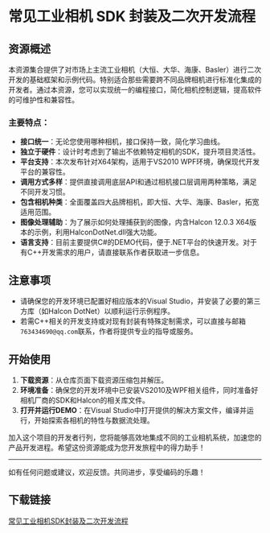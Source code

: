 # 常见工业相机 SDK 封装及二次开发流程

## 资源概述
本资源集合提供了对市场上主流工业相机（大恒、大华、海康、Basler）进行二次开发的基础框架和示例代码。特别适合那些需要跨不同品牌相机进行标准化集成的开发者。通过本资源，您可以实现统一的编程接口，简化相机控制逻辑，提高软件的可维护性和兼容性。

### 主要特点：
- **接口统一**：无论您使用哪种相机，接口保持一致，简化学习曲线。
- **独立于硬件**：设计时考虑到了输出不依赖特定相机的SDK，提升项目灵活性。
- **平台支持**：本次发布针对X64架构，适用于VS2010 WPF环境，确保现代开发平台的兼容性。
- **调用方式多样**：提供直接调用底层API和通过相机接口层调用两种策略，满足不同开发习惯。
- **包含相机种类**：全面覆盖四大品牌相机，即大恒、大华、海康、Basler，拓宽适用范围。
- **图像处理辅助**：为了展示如何处理捕获到的图像，内含Halcon 12.0.3 X64版本的示例，利用HalconDotNet.dll强大功能。
- **语言支持**：目前主要提供C#的DEMO代码，便于.NET平台的快速开发。对于有C++开发需求的用户，请直接联系作者获取进一步信息。

## 注意事项
- 请确保您的开发环境已配置好相应版本的Visual Studio，并安装了必要的第三方库（如Halcon DotNet）以顺利运行示例程序。
- 若需C++相关的开发支持或对现有封装有特殊定制需求，可以直接与邮箱`763434690@qq.com`联系，作者将提供专业的指导或服务。

## 开始使用
1. **下载资源**：从仓库页面下载资源压缩包并解压。
2. **环境准备**：确保您的开发环境中已安装VS2010及WPF相关组件，同时准备好相机厂商的SDK和Halcon的相关库文件。
3. **打开并运行DEMO**：在Visual Studio中打开提供的解决方案文件，编译并运行，开始探索各相机的特性与数据流处理。

加入这个项目的开发者行列，您将能够高效地集成不同的工业相机系统，加速您的产品开发进程。希望这份资源能成为您开发旅程中的得力助手！

---

如有任何问题或建议，欢迎反馈。共同进步，享受编码的乐趣！

## 下载链接

[常见工业相机SDK封装及二次开发流程](https://pan.quark.cn/s/41e58ad98e4e)